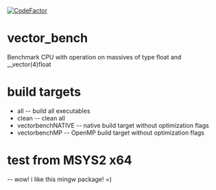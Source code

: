 [![CodeFactor](https://www.codefactor.io/repository/github/far-rainbow/vector_bench/badge/master)](https://www.codefactor.io/repository/github/far-rainbow/vector_bench/overview/master)
# vector_bench
Benchmark CPU with operation on massives of type float and __vector(4)float

# build targets
- all               --  build all executables
- clean				--	clean all
- vectorbenchNATIVE --  native	build target without optimization flags
- vectorbenchMP     --  OpenMP 	build target without optimization flags

# test from MSYS2 x64
-- wow! i like this mingw package! =)
